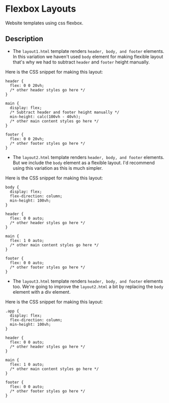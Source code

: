 # Flexbox Layouts

Website templates using css flexbox.

## Description

* The `layout1.html` template renders `header, body, and footer` elements. In this variation we haven't used `body` element for making flexible layout that's why we had to subtract `header` and `footer` height manually.

Here is the CSS snippet for making this layout:

```
header {
  flex: 0 0 20vh;
  /* other header styles go here */
}

main {
  display: flex;
  /* Subtract header and footer height manually */
  min-height: calc(100vh - 40vh);
  /* other main content styles go here */
}

footer {
  flex: 0 0 20vh;
  /* other footer styles go here */
}
```

* The `layout2.html` template renders `header, body, and footer` elements. But we include the `body` element as a flexible layout. I'd recommend using this variation as this is much simpler.

Here is the CSS snippet for making this layout:

```
body {
  display: flex;
  flex-direction: column;
  min-height: 100vh;
}

header {
  flex: 0 0 auto;
  /* other header styles go here */
}

main {
  flex: 1 0 auto;
  /* other main content styles go here */
}

footer {
  flex: 0 0 auto;
  /* other footer styles go here */
}
```

* The `layout3.html` template renders `header, body, and footer` elements too. We're going to improve the `layout2.html` a bit by replacing the `body` element with a div element.

Here is the CSS snippet for making this layout:

```
.app {
  display: flex;
  flex-direction: column;
  min-height: 100vh;
}

header {
  flex: 0 0 auto;
  /* other header styles go here */
}

main {
  flex: 1 0 auto;
  /* other main content styles go here */
}

footer {
  flex: 0 0 auto;
  /* other footer styles go here */
}
```